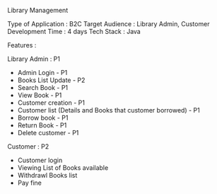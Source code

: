 Library Management


Type of Application : B2C
Target Audience : Library Admin, Customer
Development Time : 4 days
Tech Stack : Java


Features :  


Library Admin : P1


* Admin Login -  P1
* Books List Update - P2
* Search Book - P1
* View Book - P1
* Customer creation - P1
* Customer list (Details and Books that customer borrowed) - P1
* Borrow book - P1 
* Return Book - P1
* Delete customer - P1


Customer  : P2


* Customer login 
* Viewing List of Books available
* Withdrawl Books list 
* Pay fine
